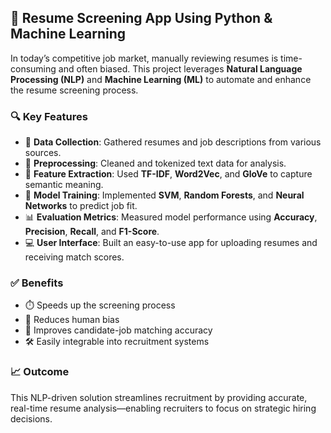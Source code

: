 

## 🚀 Resume Screening App Using Python & Machine Learning

In today’s competitive job market, manually reviewing resumes is time-consuming and often biased. This project leverages **Natural Language Processing (NLP)** and **Machine Learning (ML)** to automate and enhance the resume screening process.

### 🔍 Key Features

- 📄 **Data Collection**: Gathered resumes and job descriptions from various sources.  
- 🧹 **Preprocessing**: Cleaned and tokenized text data for analysis.  
- 🧠 **Feature Extraction**: Used **TF-IDF**, **Word2Vec**, and **GloVe** to capture semantic meaning.  
- 🤖 **Model Training**: Implemented **SVM**, **Random Forests**, and **Neural Networks** to predict job fit.  
- 📊 **Evaluation Metrics**: Measured model performance using **Accuracy**, **Precision**, **Recall**, and **F1-Score**.  
- 💻 **User Interface**: Built an easy-to-use app for uploading resumes and receiving match scores.

### ✅ Benefits

- ⏱️ Speeds up the screening process  
- 🧠 Reduces human bias  
- 🎯 Improves candidate-job matching accuracy  
- 🛠️ Easily integrable into recruitment systems

### 📈 Outcome

This NLP-driven solution streamlines recruitment by providing accurate, real-time resume analysis—enabling recruiters to focus on strategic hiring decisions.
